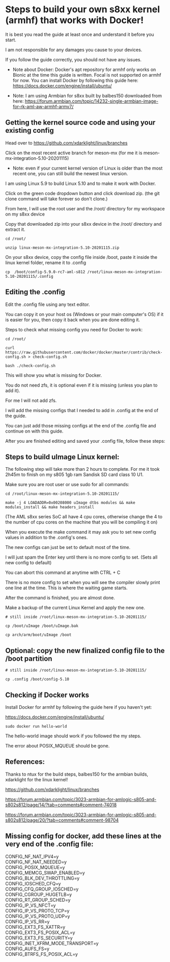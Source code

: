 # Steps to build your own s8xx kernel (armhf) that works with Docker!

It is best you read the guide at least once and understand it before you start.

I am not responsible for any damages you cause to your devices.

If you follow the guide correctly, you should not have any issues.

* Note about Docker: Docker's apt repository for armhf only works on Bionic at the time this guide is written. Focal is not supported on armhf for now. You can install Docker by following this guide here: https://docs.docker.com/engine/install/ubuntu/

* Note: I am using Armbian for s8xx built by balbes150 downloaded from here: https://forum.armbian.com/topic/14232-single-armbian-image-for-rk-aml-aw-armhf-armv7/

## Getting the kernel source code and using your existing config

Head over to https://github.com/xdarklight/linux/branches

Click on the most recent active branch for meson-mx (for me it is meson-mx-integration-5.10-20201115)

* Note: even if your current kernel version of Linux is older than the most recent one, you can still build the newest linux version.

I am using Linux 5.9 to build Linux 5.10 and to make it work with Docker.

Click on the green code dropdown button and click download zip. (the git clone command will take forever so don't clone.)

From here, I will use the root user and the /root/ directory for my workspace on my s8xx device

Copy that downloaded zip into your s8xx device in the /root/ directory and extract it.

	cd /root/

	unzip linux-meson-mx-integration-5.10-20201115.zip


On your s8xx device, copy the config file inside /boot, paste it inside the linux kernel folder, rename it to .config

	cp  /boot/config-5.9.0-rc7-aml-s812 /root/linux-meson-mx-integration-5.10-20201115/.config

## Editing the .config

Edit the .config file using any text editor.

You can copy it on your host os (Windows or your main computer's OS) if it is easier for you, then copy it back when you are done editing it.

Steps to check what missing config you need for Docker to work:

	cd /root/

	curl https://raw.githubusercontent.com/docker/docker/master/contrib/check-config.sh > check-config.sh

	bash ./check-config.sh

This will show you what is missing for Docker.

You do not need zfs, it is optional even if it is missing (unless you plan to add it).

For me I will not add zfs.

I will add the missing configs that I needed to add in .config at the end of the guide.

You can just add those missing configs at the end of the .config file and continue on with this guide.

After you are finished editing and saved your .config file, follow these steps:

## Steps to build uImage Linux kernel:

The following step will take more than 2 hours to complete. For me it took 2h45m to finish on my s805 1gb ram Sandisk SD card class 10 U1.

Make sure you are root user or use sudo for all commands:

	cd /root/linux-meson-mx-integration-5.10-20201115/

	make -j 4 LOADADDR=0x00208000 uImage dtbs modules && make modules_install && make headers_install

(The AML s8xx series SoC all have 4 cpu cores, otherwise change the 4 to the number of cpu cores on the machine that you will be compiling it on)

When you execute the make command it may ask you to set new config values in addition to the .config's ones.

The new configs can just be set to default most of the time.

I will just spam the Enter key until there is no more config to set. (Sets all new config to default)

You can abort this command at anytime with CTRL + C

There is no more config to set when you will see the compiler slowly print one line at the time. This is where the waiting game starts.

After the command is finished, you are almost done.

Make a backup of the current Linux Kernel and apply the new one.
	
	# still inside /root/linux-meson-mx-integration-5.10-20201115/
	
	cp /boot/uImage /boot/uImage.bak

	cp arch/arm/boot/uImage /boot 

## Optional: copy the new finalized config file to the /boot partition

	# still inside /root/linux-meson-mx-integration-5.10-20201115/

	cp .config /boot/config-5.10

## Checking if Docker works

Install Docker for armhf by following the guide here if you haven't yet: 

https://docs.docker.com/engine/install/ubuntu/

	sudo docker run hello-world

The hello-world image should work if you followed the my steps.

The error about POSIX_MQUEUE should be gone.

## References:

Thanks to ntux for the build steps, balbes150 for the armbian builds, xdarklight for the linux kernel!

https://github.com/xdarklight/linux/branches

https://forum.armbian.com/topic/3023-armbian-for-amlogic-s805-and-s802s812/page/14/?tab=comments#comment-74018

https://forum.armbian.com/topic/3023-armbian-for-amlogic-s805-and-s802s812/page/20/?tab=comments#comment-98704

## Missing config for docker, add these lines at the very end of the .config file:

CONFIG_NF_NAT_IPV4=y \
CONFIG_NF_NAT_NEEDED=y \
CONFIG_POSIX_MQUEUE=y \
CONFIG_MEMCG_SWAP_ENABLED=y \
CONFIG_BLK_DEV_THROTTLING=y \
CONFIG_IOSCHED_CFQ=y \
CONFIG_CFQ_GROUP_IOSCHED=y \
CONFIG_CGROUP_HUGETLB=y \
CONFIG_RT_GROUP_SCHED=y \
CONFIG_IP_VS_NFCT=y \
CONFIG_IP_VS_PROTO_TCP=y \
CONFIG_IP_VS_PROTO_UDP=y \
CONFIG_IP_VS_RR=y \
CONFIG_EXT3_FS_XATTR=y \
CONFIG_EXT3_FS_POSIX_ACL=y \
CONFIG_EXT3_FS_SECURITY=y \
CONFIG_INET_XFRM_MODE_TRANSPORT=y \
CONFIG_AUFS_FS=y \
CONFIG_BTRFS_FS_POSIX_ACL=y
